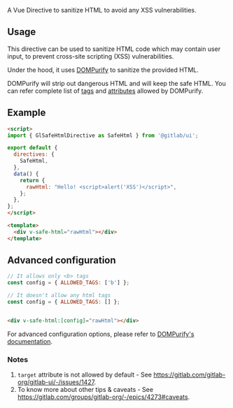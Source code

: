 A Vue Directive to sanitize HTML to avoid any XSS vulnerabilities.

## Usage

This directive can be used to sanitize HTML code which may contain user input, to prevent cross-site
scripting (XSS) vulnerabilities.

Under the hood, it uses [DOMPurify](https://github.com/cure53/DOMPurify) to sanitize the provided HTML.

DOMPurify will strip out dangerous HTML and will keep the safe HTML. You can refer complete list of
[tags][1] and [attributes][2] allowed by DOMPurify.

[1]: https://github.com/cure53/DOMPurify/blob/main/src/tags.js
[2]: https://github.com/cure53/DOMPurify/blob/main/src/attrs.js

## Example

```html
<script>
import { GlSafeHtmlDirective as SafeHtml } from '@gitlab/ui';

export default {
  directives: {
    SafeHtml,
  },
  data() {
    return {
      rawHtml: "Hello! <script>alert('XSS')</script>",
    };
  },
};
</script>

<template>
  <div v-safe-html="rawHtml"></div>
</template>
```

## Advanced configuration

```js
// It allows only <b> tags
const config = { ALLOWED_TAGS: ['b'] };

// It doesn't allow any html tags
const config = { ALLOWED_TAGS: [] };
```

<!-- Empty initial line is a workaround for https://gitlab.com/gitlab-org/gitlab-ui/-/issues/2102 -->
```html

<div v-safe-html:[config]="rawHtml"></div>
```

For advanced configuration options, please refer to [DOMPurify's documentation](https://github.com/cure53/DOMPurify#can-i-configure-dompurify).

### Notes

1. `target` attribute is not allowed by default - See <https://gitlab.com/gitlab-org/gitlab-ui/-/issues/1427>.
1. To know more about other tips & caveats - See <https://gitlab.com/groups/gitlab-org/-/epics/4273#caveats>.
